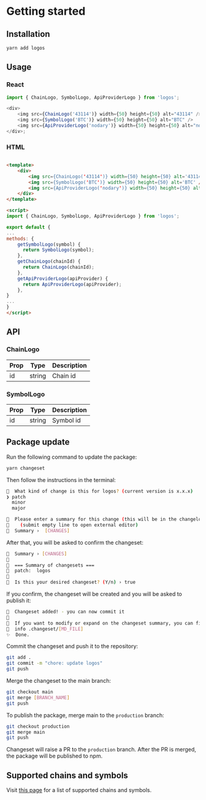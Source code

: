 # Getting started

## Installation

```bash
yarn add logos
```

## Usage

### React

```js
import { ChainLogo, SymbolLogo, ApiProviderLogo } from 'logos';

<div>
    <img src={ChainLogo('43114')} width={50} height={50} alt="43114" />
    <img src={SymbolLogo('BTC')} width={50} height={50} alt="BTC" />
    <img src={ApiProviderLogo('nodary')} width={50} height={50} alt="nodary" />
</div>;
```

### HTML

```html

<template>
    <div>
        <img src={ChainLogo('43114')} width={50} height={50} alt='43114' />
        <img src={SymbolLogo('BTC')} width={50} height={50} alt='BTC' />
        <img src={ApiProviderLogo('nodary')} width={50} height={50} alt='nodary' />
    </div>
</template>

<script>
import { ChainLogo, SymbolLogo, ApiProviderLogo } from 'logos';

export default {
...
methods: {
    getSymbolLogo(symbol) {
      return SymbolLogo(symbol);
    },
    getChainLogo(chainId) {
      return ChainLogo(chainId);
    },
    getApiProviderLogo(apiProvider) {
      return ApiProviderLogo(apiProvider);
    },
}
...
}
</script>
```

## API

### ChainLogo

| Prop | Type   | Description |
| ---- | ------ | ----------- |
| id   | string | Chain id    |

### SymbolLogo

| Prop | Type   | Description |
| ---- | ------ | ----------- |
| id   | string | Symbol id   |


## Package update

Run the following command to update the package:

```bash
yarn changeset
```

Then follow the instructions in the terminal:

```bash
🦋  What kind of change is this for logos? (current version is x.x.x) 
❯ patch
  minor
  major
```

```bash
🦋  Please enter a summary for this change (this will be in the changelogs).
🦋    (submit empty line to open external editor)
🦋  Summary ›  [CHANGES]
```

After that, you will be asked to confirm the changeset:

```bash
🦋  Summary › [CHANGES]
🦋  
🦋  === Summary of changesets ===
🦋  patch:  logos
🦋  
🦋  Is this your desired changeset? (Y/n) › true
```

If you confirm, the changeset will be created and you will be asked to publish it:

```bash
🦋  Changeset added! - you can now commit it
🦋  
🦋  If you want to modify or expand on the changeset summary, you can find it here
🦋  info .changeset/[MD_FILE]
✨  Done.
```

Commit the changeset and push it to the repository:

```bash
git add .
git commit -m "chore: update logos"
git push
```

Merge the changeset to the main branch:

```bash
git checkout main
git merge [BRANCH_NAME]
git push
```

To publish the package, merge main to the `production` branch:
  
```bash
git checkout production
git merge main
git push
```

Changeset will raise a PR to the `production` branch. After the PR is merged, the package will be published to npm.

## Supported chains and symbols

Visit [this page](https://api3dao.github.io/logos/) for a list of supported chains and symbols.

<!-- prettier-ignore-end -->
